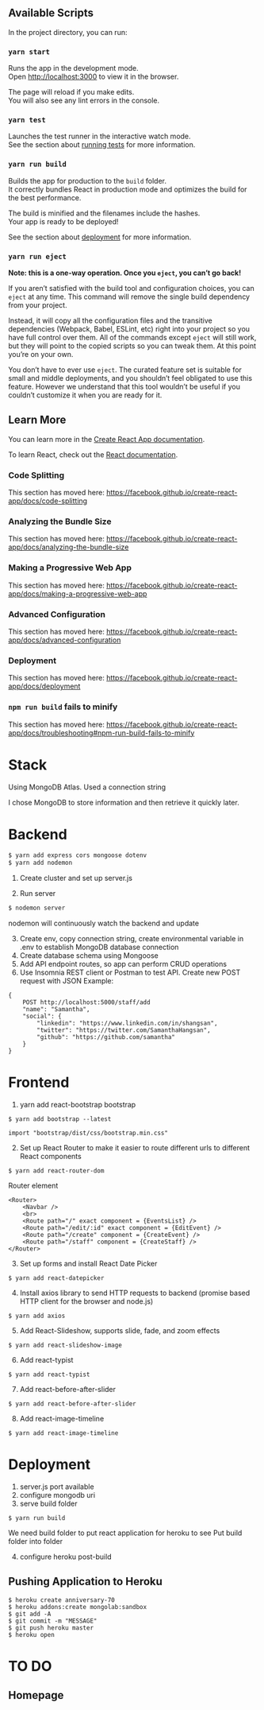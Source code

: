 ## Available Scripts

In the project directory, you can run:

### `yarn start`

Runs the app in the development mode.<br>
Open [http://localhost:3000](http://localhost:3000) to view it in the browser.

The page will reload if you make edits.<br>
You will also see any lint errors in the console.

### `yarn test`

Launches the test runner in the interactive watch mode.<br>
See the section about [running tests](https://facebook.github.io/create-react-app/docs/running-tests) for more information.

### `yarn run build`

Builds the app for production to the `build` folder.<br>
It correctly bundles React in production mode and optimizes the build for the best performance.

The build is minified and the filenames include the hashes.<br>
Your app is ready to be deployed!

See the section about [deployment](https://facebook.github.io/create-react-app/docs/deployment) for more information.

### `yarn run eject`

**Note: this is a one-way operation. Once you `eject`, you can’t go back!**

If you aren’t satisfied with the build tool and configuration choices, you can `eject` at any time. This command will remove the single build dependency from your project.

Instead, it will copy all the configuration files and the transitive dependencies (Webpack, Babel, ESLint, etc) right into your project so you have full control over them. All of the commands except `eject` will still work, but they will point to the copied scripts so you can tweak them. At this point you’re on your own.

You don’t have to ever use `eject`. The curated feature set is suitable for small and middle deployments, and you shouldn’t feel obligated to use this feature. However we understand that this tool wouldn’t be useful if you couldn’t customize it when you are ready for it.

## Learn More

You can learn more in the [Create React App documentation](https://facebook.github.io/create-react-app/docs/getting-started).

To learn React, check out the [React documentation](https://reactjs.org/).

### Code Splitting

This section has moved here: https://facebook.github.io/create-react-app/docs/code-splitting

### Analyzing the Bundle Size

This section has moved here: https://facebook.github.io/create-react-app/docs/analyzing-the-bundle-size

### Making a Progressive Web App

This section has moved here: https://facebook.github.io/create-react-app/docs/making-a-progressive-web-app

### Advanced Configuration

This section has moved here: https://facebook.github.io/create-react-app/docs/advanced-configuration

### Deployment

This section has moved here: https://facebook.github.io/create-react-app/docs/deployment

### `npm run build` fails to minify

This section has moved here: https://facebook.github.io/create-react-app/docs/troubleshooting#npm-run-build-fails-to-minify

# Stack

Using MongoDB Atlas. Used a connection string

I chose MongoDB to store information and then retrieve it quickly later.

# Backend

```bash
$ yarn add express cors mongoose dotenv
$ yarn add nodemon
```

1. Create cluster and set up server.js

2. Run server

```bash
$ nodemon server
```
nodemon will continuously watch the backend and update

3. Create env, copy connection string, create environmental variable in .env to establish MongoDB database connection
4. Create database schema using Mongoose
5. Add API endpoint routes, so app can perform CRUD operations
6. Use Insomnia REST client or Postman to test API. Create new POST request with JSON
   Example:

```
{
    POST http://localhost:5000/staff/add
	"name": "Samantha",
	"social": {
		"linkedin": "https://www.linkedin.com/in/shangsan",
		"twitter": "https://twitter.com/SamanthaHangsan",
		"github": "https://github.com/samantha"
	}
}
```

# Frontend

1. yarn add react-bootstrap bootstrap

```
$ yarn add bootstrap --latest

import "bootstrap/dist/css/bootstrap.min.css"
```

2. Set up React Router to make it easier to route different urls to different React components

```
$ yarn add react-router-dom
```

Router element

```
<Router>
    <Navbar />
    <br>
    <Route path="/" exact component = {EventsList} />
    <Route path="/edit/:id" exact component = {EditEvent} />
    <Route path="/create" component = {CreateEvent} />
    <Route path="/staff" component = {CreateStaff} />
</Router>
```

3. Set up forms and install React Date Picker

```
$ yarn add react-datepicker
```

4. Install axios library to send HTTP requests to backend (promise based HTTP client for the browser and node.js)

```
$ yarn add axios
```

5. Add React-Slideshow, supports slide, fade, and zoom effects

```
$ yarn add react-slideshow-image
```

6. Add react-typist

```
$ yarn add react-typist
```

7. Add react-before-after-slider

```
$ yarn add react-before-after-slider
```

8. Add react-image-timeline

```
$ yarn add react-image-timeline
```

# Deployment
1. server.js port available
2. configure mongodb uri
3. serve build folder
```
$ yarn run build
```

We need build folder to put react application for heroku to see
Put build folder into folder

4. configure heroku post-build

## Pushing Application to Heroku
```
$ heroku create anniversary-70
$ heroku addons:create mongolab:sandbox
$ git add -A
$ git commit -m "MESSAGE"
$ git push heroku master
$ heroku open
```
# TO DO
## Homepage
